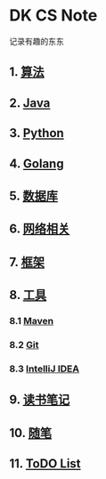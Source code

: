 # DK CS Note
记录有趣的东东

## 1. [算法](./algorithm/)
## 2. [Java](./java/)
## 3. [Python]()
## 4. [Golang]()
## 5. [数据库](./database/)
## 6. [网络相关]()
## 7. [框架]()
## 8. [工具]()
### 8.1 [Maven](./tools/maven/)
### 8.2 [Git](./tools/git/)
### 8.3 [IntelliJ IDEA](./tools/idea/)
## 9. [读书笔记]()
## 10. [随笔]()
## 11. [ToDO List]()
